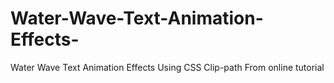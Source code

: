 # Water-Wave-Text-Animation-Effects-
Water Wave Text Animation Effects Using CSS Clip-path From online tutorial
